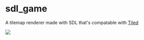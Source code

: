 # sdl_game
A tilemap renderer made with SDL that's compatable with [Tiled](https://www.mapeditor.org/)


![](https://github.com/ZacharyGillmore/tilemap-renderer/blob/master/tilemap.gif)
